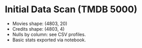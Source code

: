 # Initial Data Scan (TMDB 5000)

- Movies shape: (4803, 20)
- Credits shape: (4803, 4)
- Nulls by column: see CSV profiles.
- Basic stats exported via notebook.

